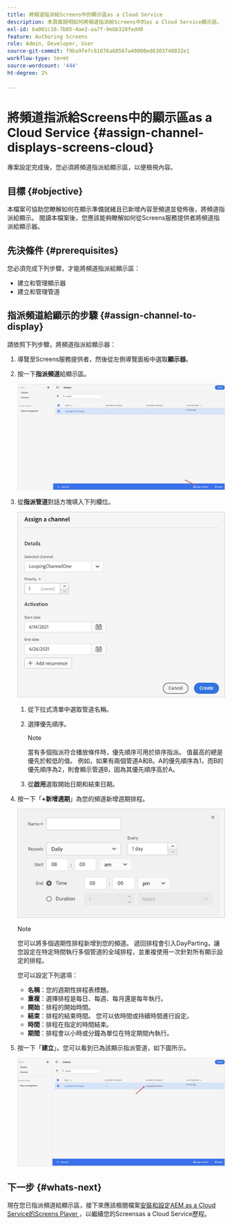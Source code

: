 ```yaml
---
title: 將頻道指派給Screens中的顯示區as a Cloud Service
description: 本頁面說明如何將頻道指派給Screens中的as a Cloud Service顯示區。
exl-id: ba001c18-7b05-4ae2-aa7f-9ebb320fedd0
feature: Authoring Screens
role: Admin, Developer, User
source-git-commit: f9ba9fefc61876a60567a40000ed6303740032e1
workflow-type: tm+mt
source-wordcount: '444'
ht-degree: 2%

---
```


# 將頻道指派給Screens中的顯示區as a Cloud Service {#assign-channel-displays-screens-cloud}

專案設定完成後，您必須將頻道指派給顯示區，以便檢視內容。

## 目標 {#objective}

本檔案可協助您瞭解如何在顯示準備就緒且已新增內容至頻道並發佈後，將頻道指派給顯示。 閱讀本檔案後，您應該能夠瞭解如何從Screens服務提供者將頻道指派給顯示器。

## 先決條件 {#prerequisites}

您必須完成下列步驟，才能將頻道指派給顯示區：

* 建立和管理顯示器
* 建立和管理管道

## 指派頻道給顯示的步驟 {#assign-channel-to-display}

請依照下列步驟，將頻道指派給顯示器：

1. 導覽至Screens服務提供者，然後從左側導覽面板中選取&#x200B;**顯示器**。

1. 按一下&#x200B;**指派頻道**&#x200B;給顯示區。

   ![影像](/help/screens-cloud/assets/display/assignchannel-1.png)

1. 從&#x200B;**指派管道**&#x200B;對話方塊填入下列欄位。

   ![影像](/help/screens-cloud/assets/display/assignchannel-2.png)

   1. 從下拉式清單中選取管道名稱。
   1. 選擇優先順序。

      >[!NOTE]
      >當有多個指派符合播放條件時，優先順序可用於排序指派。 值最高的總是優先於較低的值。 例如，如果有兩個管道A和B。A的優先順序為1，而B的優先順序為2，則會顯示管道B，因為其優先順序高於A。

   1. 從&#x200B;**啟用**&#x200B;選取開始日期和結束日期。

1. 按一下「**+新增週期**」為您的頻道新增週期排程。

   ![影像](/help/screens-cloud/assets/create-content/recurrence-1.png)

   >[!NOTE]
   >您可以將多個週期性排程新增到您的頻道。 遞回排程會引入DayParting，讓您設定在特定時間執行多個管道的全域排程，並重複使用一次針對所有顯示設定的排程。

   您可以設定下列選項：

   * **名稱**：您的週期性排程表標題。
   * **重複**：選擇排程是每日、每週、每月還是每年執行。
   * **開始**：排程的開始時間。
   * **結束**：排程的結束時間。 您可以依時間或持續時間進行設定。
   * **時間**：排程在指定的時間結束。
   * **期間**：排程會以小時或分鐘為單位在特定期間內執行。

1. 按一下「**建立**」。您可以看到已為該顯示指派管道，如下圖所示。

   ![影像](/help/screens-cloud/assets/display/assignchannel-3.png)


## 下一步 {#whats-next}

現在您已指派頻道給顯示區，接下來應該檢閱檔案[安裝和設定AEM as a Cloud Service的Screens Player ](/help/screens-cloud/managing-players-registration/installing-screens-cloud-player.md)，以繼續您的Screensas a Cloud Service歷程。
